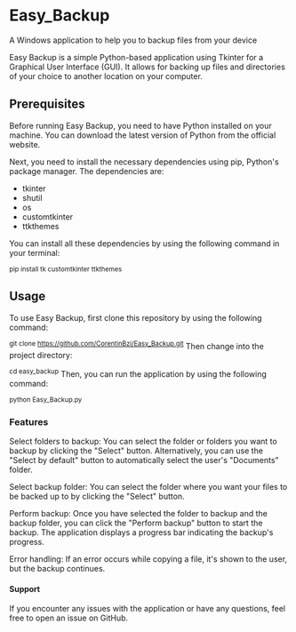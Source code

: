 # Easy_Backup
A Windows application to help you to backup files from your device


Easy Backup is a simple Python-based application using Tkinter for a Graphical User Interface (GUI). It allows for backing up files and directories of your choice to another location on your computer.

## Prerequisites
Before running Easy Backup, you need to have Python installed on your machine. You can download the latest version of Python from the official website.

Next, you need to install the necessary dependencies using pip, Python's package manager. The dependencies are:

-  tkinter
-  shutil
-  os
-  customtkinter
-  ttkthemes

You can install all these dependencies by using the following command in your terminal:

<sup>pip install tk customtkinter ttkthemes</sup>

## Usage
To use Easy Backup, first clone this repository by using the following command:

<sup>git clone https://github.com/CorentinBzi/Easy_Backup.git</sup>
Then change into the project directory:

<sup>cd easy_backup</sup>
Then, you can run the application by using the following command:

<sup>python Easy_Backup.py</sup>

### Features
Select folders to backup: You can select the folder or folders you want to backup by clicking the "Select" button. Alternatively, you can use the "Select by default" button to automatically select the user's "Documents" folder.

Select backup folder: You can select the folder where you want your files to be backed up to by clicking the "Select" button.

Perform backup: Once you have selected the folder to backup and the backup folder, you can click the "Perform backup" button to start the backup. The application displays a progress bar indicating the backup's progress.

Error handling: If an error occurs while copying a file, it's shown to the user, but the backup continues.

#### Support
If you encounter any issues with the application or have any questions, feel free to open an issue on GitHub.
